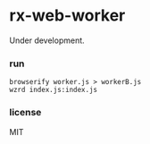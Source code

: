 # rx-web-worker

Under development.

### run

```
browserify worker.js > workerB.js
wzrd index.js:index.js
```

### license

MIT
